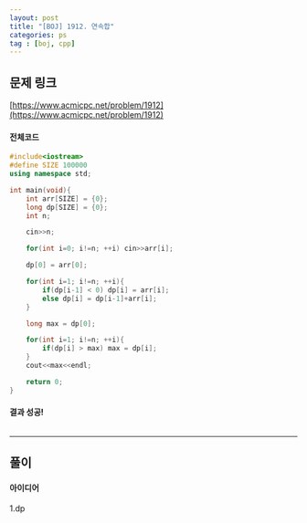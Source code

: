 ```yaml
---
layout: post
title: "[BOJ] 1912. 연속합"
categories: ps
tag : [boj, cpp]
---
```


## 문제 링크<br>
 [https://www.acmicpc.net/problem/1912](https://www.acmicpc.net/problem/1912)<br>

#### 전체코드<br>
```cpp
#include<iostream>
#define SIZE 100000
using namespace std;

int main(void){
    int arr[SIZE] = {0};
    long dp[SIZE] = {0};
    int n;

    cin>>n;

    for(int i=0; i!=n; ++i) cin>>arr[i];

    dp[0] = arr[0];

    for(int i=1; i!=n; ++i){
        if(dp[i-1] < 0) dp[i] = arr[i];
        else dp[i] = dp[i-1]+arr[i];
    }

    long max = dp[0];

    for(int i=1; i!=n; ++i){
        if(dp[i] > max) max = dp[i];
    }
    cout<<max<<endl;

    return 0;
}
```

#### 결과 성공!<br>
![]()

---

## 풀이<br>

#### 아이디어 <br>
1.dp<br>

